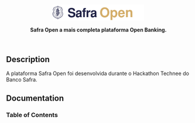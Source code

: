 <p align="center">
  <img width="250" src="https://raw.githubusercontent.com/reisricardo/static/master/logo-safra-open.svg">
</p>
<p align="center">
  <b>Safra Open a mais completa plataforma Open Banking.</b>
</p>

<br>

## Description
A plataforma Safra Open foi desenvolvida durante o Hackathon Technee do Banco Safra.

## Documentation

### Table of Contents

[conventional-commits-image]: https://img.shields.io/badge/Conventional%20Commits-1.0.0-yellow.svg
[conventional-commits-url]: https://conventionalcommits.org/
